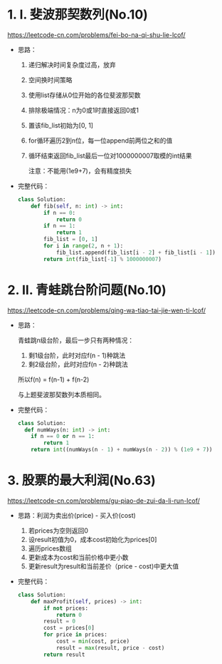 # 1. I. 斐波那契数列(No.10)

https://leetcode-cn.com/problems/fei-bo-na-qi-shu-lie-lcof/

- 思路：

  1. 递归解决时间复杂度过高，放弃

  2. 空间换时间策略

  3. 使用list存储从0位开始的各位斐波那契数

  4. 排除极端情况：n为0或1时直接返回0或1

  5. 置该fib_list初始为[0, 1]

  6. for循环遍历2到n位，每一位append前两位之和的值

  7. 循环结束返回fib_list最后一位对1000000007取模的int结果

     注意：不能用(1e9+7)，会有精度损失

- 完整代码：

  ```python
  class Solution:
      def fib(self, n: int) -> int:
          if n == 0:
              return 0
          if n == 1:
              return 1
          fib_list = [0, 1]
          for i in range(2, n + 1):
              fib_list.append(fib_list[i - 2] + fib_list[i - 1])
          return int(fib_list[-1] % 1000000007)
  ```

# 2. II. 青蛙跳台阶问题(No.10)

https://leetcode-cn.com/problems/qing-wa-tiao-tai-jie-wen-ti-lcof/

- 思路：

  青蛙跳n级台阶，最后一步只有两种情况：

  1. 剩1级台阶，此时对应f(n - 1)种跳法
  2. 剩2级台阶，此时对应f(n - 2)种跳法

  所以f(n) = f(n-1) + f(n-2)

  与上题斐波那契数列本质相同。

- 完整代码：

  ```python
  class Solution:
    def numWays(n: int) -> int:
      if n == 0 or n == 1:
          return 1
      return int((numWays(n - 1) + numWays(n - 2)) % (1e9 + 7))
  ```

# 3. 股票的最大利润(No.63)

https://leetcode-cn.com/problems/gu-piao-de-zui-da-li-run-lcof/

- 思路：利润为卖出价(price) - 买入价(cost)

  1. 若prices为空则返回0
  2. 设result初值为0，成本cost初始化为prices[0]
  3. 遍历prices数组
  4. 更新成本为cost和当前价格中更小数
  5. 更新result为result和当前差价（price - cost)中更大值

- 完整代码：

  ```python
  class Solution:
      def maxProfit(self, prices) -> int:
          if not prices:
              return 0
          result = 0
          cost = prices[0]
          for price in prices:
              cost = min(cost, price)
              result = max(result, price - cost)
          return result
  ```

  